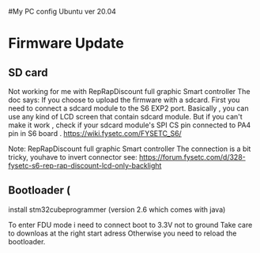 #My PC config
Ubuntu ver 20.04



# Firmware Update
## SD card
Not working for me with RepRapDiscount full graphic Smart controller
The doc says:
 If you choose to upload the firmware with a sdcard. First you need to connect a sdcard module to the S6 EXP2 port. Basically , you can use any kind of LCD screen that contain sdcard module. But if you can't make it work , check if your sdcard module's SPI CS pin connected to PA4 pin in S6 board .
https://wiki.fysetc.com/FYSETC_S6/ 

Note: RepRapDiscount full graphic Smart controller
The connection is a bit tricky, youhave to invert connector
see: https://forum.fysetc.com/d/328-fysetc-s6-rep-rap-discount-lcd-only-backlight


## Bootloader (
install stm32cubeprogrammer (version 2.6 which comes with java)

To enter FDU mode i need to connect boot to 3.3V not to ground
Take care to downloas at the right start adress 
Otherwise you need to reload the bootloader.


